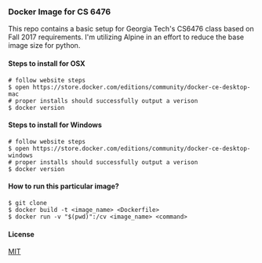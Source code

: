 ### Docker Image for CS 6476

This repo contains a basic setup for Georgia Tech's CS6476 class based on Fall 2017 requirements. I'm utilizing
Alpine in an effort to reduce the base image size for python.

#### Steps to install for OSX
```
# follow website steps
$ open https://store.docker.com/editions/community/docker-ce-desktop-mac
# proper installs should successfully output a verison
$ docker version
```

#### Steps to install for Windows
```
# follow website steps
$ open https://store.docker.com/editions/community/docker-ce-desktop-windows
# proper installs should successfully output a verison
$ docker version
```

#### How to run this particular image?
```
$ git clone
$ docker build -t <image_name> <Dockerfile>
$ docker run -v "$(pwd)":/cv <image_name> <command>
```

#### License
[MIT](https://github.com/angular/angular.js/blob/master/LICENSE)
